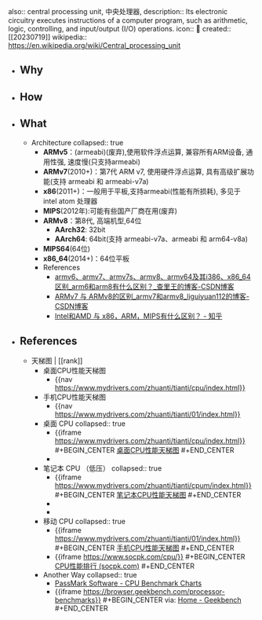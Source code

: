 also:: central processing unit, 中央处理器,
description:: Its electronic circuitry executes instructions of a computer program, such as arithmetic, logic, controlling, and input/output (I/O) operations.
icon:: 📄
created:: [[20230719]]
wikipedia:: https://en.wikipedia.org/wiki/Central_processing_unit

- ## Why
- ## How
- ## What
  - Architecture
    collapsed:: true
    - **ARMv5**：(armeabi)(废弃),使用软件浮点运算, 兼容所有ARM设备, 通用性强, 速度慢(只支持armeabi)
    - **ARMv7**(2010+)：第7代 ARM v7, 使用硬件浮点运算, 具有高级扩展功能(支持 armeabi 和 armeabi-v7a)
    - **x86**(2011+)：一般用于平板,支持armeabi(性能有所损耗), 多见于 intel atom 处理器
    - **MIPS**(2012年):可能有些国产厂商在用(废弃)
    - **ARMv8**：第8代, 高端机型,64位
      - **AArch32**: 32bit
      - **AArch64**: 64bit(支持 armeabi-v7a、armeabi 和 arm64-v8a)
    - **MIPS64**(64位)
    - **x86_64**(2014+)：64位平板
    - References
      - [armv6、armv7、armv7s、armv8、armv64及其i386、x86_64区别_arm6和arm8有什么区别？_查里王的博客-CSDN博客](https://blog.csdn.net/tony_vip/article/details/105889734)
      - [ARMv7 与 ARMv8的区别_armv7和armv8_liguiyuan112的博客-CSDN博客](https://blog.csdn.net/u012505617/article/details/89205642)
      - [Intel和AMD 与 x86，ARM，MIPS有什么区别？ - 知乎](https://www.zhihu.com/question/63627218)
- ## References
  - 天梯图 | [[rank]]
    - 桌面CPU性能天梯图
      - {{nav https://www.mydrivers.com/zhuanti/tianti/cpu/index.html}}
    - 手机CPU性能天梯图
      - {{nav https://www.mydrivers.com/zhuanti/tianti/01/index.html}}
    - 桌面 CPU
      collapsed:: true
      - {{iframe https://www.mydrivers.com/zhuanti/tianti/cpu/index.html}}
        #+BEGIN_CENTER
        [桌面CPU性能天梯图](https://www.mydrivers.com/zhuanti/tianti/cpu/index.html)
        #+END_CENTER
      -
    - 笔记本 CPU （低压）
      collapsed:: true
      - {{iframe https://www.mydrivers.com/zhuanti/tianti/cpum/index.html}}
        #+BEGIN_CENTER
        [笔记本CPU性能天梯图](https://www.mydrivers.com/zhuanti/tianti/cpum/index.html)
        #+END_CENTER
      -
      -
    - 移动 CPU
      collapsed:: true
      - {{iframe https://www.mydrivers.com/zhuanti/tianti/01/index.html}}
        #+BEGIN_CENTER
        [手机CPU性能天梯图](https://www.mydrivers.com/zhuanti/tianti/01/index.html)
        #+END_CENTER
      - {{iframe https://www.socpk.com/cpu/}}
        #+BEGIN_CENTER
        [CPU性能排行 (socpk.com)](https://www.socpk.com/cpu/)
        #+END_CENTER
    - Another Way
      collapsed:: true
      - [PassMark Software - CPU Benchmark Charts](https://www.cpubenchmark.net/)
      - {{iframe https://browser.geekbench.com/processor-benchmarks}}
        #+BEGIN_CENTER
        via: [Home - Geekbench](https://browser.geekbench.com/)
        #+END_CENTER